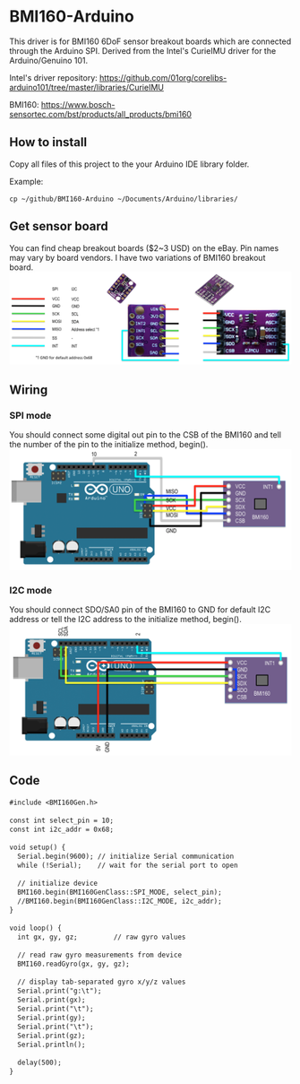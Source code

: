 # BMI160-Arduino

This driver is for BMI160 6DoF sensor breakout boards which are connected through the Arduino SPI.
Derived from the Intel's CurieIMU driver for the Arduino/Genuino 101.

Intel's driver repository: https://github.com/01org/corelibs-arduino101/tree/master/libraries/CurieIMU

BMI160: https://www.bosch-sensortec.com/bst/products/all_products/bmi160

## How to install
Copy all files of this project to the your Arduino IDE library folder.

Example:
```
cp ~/github/BMI160-Arduino ~/Documents/Arduino/libraries/
```

## Get sensor board
You can find cheap breakout boards ($2~3 USD) on the eBay.
Pin names may vary by board vendors. I have two variations of BMI160 breakout board.
![Screenshot](files/wiring3.png)

## Wiring

### SPI mode
You should connect some digital out pin to the CSB of the BMI160 and tell the number of the pin to the initialize method, begin().
![Screenshot](files/circuit.png)

### I2C mode
You should connect SDO/SA0 pin of the BMI160 to GND for default I2C address or tell the I2C address to the initialize method, begin().
![Screenshot](files/wiring2.png)

## Code
```
#include <BMI160Gen.h>

const int select_pin = 10;
const int i2c_addr = 0x68;

void setup() {
  Serial.begin(9600); // initialize Serial communication
  while (!Serial);    // wait for the serial port to open

  // initialize device
  BMI160.begin(BMI160GenClass::SPI_MODE, select_pin);
  //BMI160.begin(BMI160GenClass::I2C_MODE, i2c_addr);
}

void loop() {
  int gx, gy, gz;         // raw gyro values

  // read raw gyro measurements from device
  BMI160.readGyro(gx, gy, gz);

  // display tab-separated gyro x/y/z values
  Serial.print("g:\t");
  Serial.print(gx);
  Serial.print("\t");
  Serial.print(gy);
  Serial.print("\t");
  Serial.print(gz);
  Serial.println();

  delay(500);
}
```
